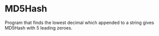 # MD5Hash
Program that finds the lowest decimal which appended to a string  gives MD5Hash with 5 leading zeroes.
